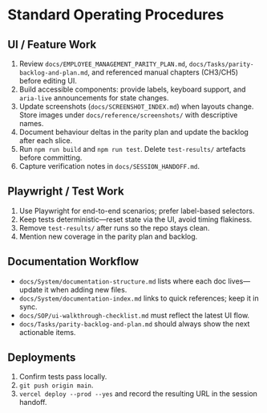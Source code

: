 # Standard Operating Procedures

## UI / Feature Work
1. Review `docs/EMPLOYEE_MANAGEMENT_PARITY_PLAN.md`, `docs/Tasks/parity-backlog-and-plan.md`, and referenced manual chapters (CH3/CH5) before editing UI.
2. Build accessible components: provide labels, keyboard support, and `aria-live` announcements for state changes.
3. Update screenshots (`docs/SCREENSHOT_INDEX.md`) when layouts change. Store images under `docs/reference/screenshots/` with descriptive names.
4. Document behaviour deltas in the parity plan and update the backlog after each slice.
5. Run `npm run build` and `npm run test`. Delete `test-results/` artefacts before committing.
6. Capture verification notes in `docs/SESSION_HANDOFF.md`.

## Playwright / Test Work
1. Use Playwright for end-to-end scenarios; prefer label-based selectors.
2. Keep tests deterministic—reset state via the UI, avoid timing flakiness.
3. Remove `test-results/` after runs so the repo stays clean.
4. Mention new coverage in the parity plan and backlog.

## Documentation Workflow
- `docs/System/documentation-structure.md` lists where each doc lives—update it when adding new files.
- `docs/System/documentation-index.md` links to quick references; keep it in sync.
- `docs/SOP/ui-walkthrough-checklist.md` must reflect the latest UI flow.
- `docs/Tasks/parity-backlog-and-plan.md` should always show the next actionable items.

## Deployments
1. Confirm tests pass locally.
2. `git push origin main`.
3. `vercel deploy --prod --yes` and record the resulting URL in the session handoff.
